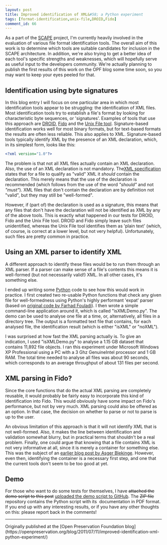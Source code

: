 ```yaml
---
layout: post
title: Improved identification of XML&#58; a Python experiment
tags: [format-identification,unix-file,DROID,Fido]
comment_id: 66
---
```


As a part of the [SCAPE](http://www.scape-project.eu) project, I'm
currently heavily involved in the evaluation of various file format
identification tools. The overall aim of this work is to determine which
tools are suitable candidates for inclusion in the SCAPE architecture.
In addition, we're also trying to get a better idea of each tool's
specific strengths and weaknesses, which will hopefully serve as useful
input to the developers community. We're actually planning to publish
the first results of this work on the OPF blog some time soon, so you
may want to keep your eyes peeled for that.

<!-- more -->

## Identification using byte signatures

In this blog entry I will focus on one particular area in which most
identification tools appear to be struggling: the identification of XML
files. Most identification tools try to establish a file's format by
looking for characteristic byte sequences, or 'signatures'. Examples of
tools that use this approach are
[DROID](http://sourceforge.net/projects/droid/),
[Fido](https://github.com/openplanets/fido) and the [Unix File
tool](http://darwinsys.com/file/). Signature-based identification works
well for most binary formats, but for text-based formats the results are
often less reliable. This also applies to XML. Signature-based tools
typically identify XML by the presence of an XML declaration, which, in
its simplest form, looks like this:

```xml
<?xml version="1.0"?>
```

The problem is that not all XML files actually contain an XML
declaration. Also, the use of an XML declaration is not mandatory.
The[XML specification](http://www.w3.org/TR/xml/) states that for a file
to qualify as "valid" XML it *should* contain the declaration. This
merely means that the use of the declaration is recommended (which
follows from the use of the word *"should"* and not *"must"*). XML files
that don't contain the declaration are by definition not "valid", but
they may still be "well-formed".

However, if (part of) the declaration is used as a signature, this means
that any files that don't have the declaration will not be identified as
XML by any of the above tools. This is exactly what happened in our
tests for DROID, Fido and the Unix File tool. DROID and Fido simply
leave such files unidentified, whereas the Unix File tool identifies
them as 'plain text' (which, of course, is correct at a lower level, but
not very helpful). Unfortunately, such files are pretty common in
practice.

## Using an XML parser to identify XML

A different approach to identify these files would be to run them
through an XML parser. If a parser can make sense of a file's contents
this means it is well-formed (but not necessarily valid!) XML. In all
other cases, it's something else.

I ended up writing some [Python](http://www.python.org/) code to see how
this would work in practice. I first created two re-usable Python
functions that check any given file for well-formedness using Python's
highly performant 'expat' parser (based on [original code by Farhad
Fouladi](http://code.activestate.com/recipes/52256-check-xml-well-formedness/)).
I then wrote a simple command-line application around it, which is
called "isXMLDemo.py". The demo can be used to analyse one file at a
time, or, alternatively, all files in a directory tree. The output is a
formatted text file that contains, for each analysed file, the
identification result (which is either "isXML" or "noXML").

I was surprised at how fast the XML parsing actually is. To give an
indication, I used "isXMLDemo.py" to analyse a 1.15 GB dataset that
contains 11,892 file objects. I ran this experiment under Microsoft
Windows XP Professional using a PC with a 3 Ghz GenuineIntel processor
and 1 GB RAM. The total time needed to analyse all files was about 90
seconds, which corresponds to an average throughput of about 131 files
per second.

## XML parsing in Fido?

Since the core functions that do the actual XML parsing are completely
reusable, it would probably be fairly easy to incorporate this kind of
identification into Fido. This would obviously have some impact on
Fido's performance, but not by very much. XML parsing could also be
offered as an option. In that case, the decision on whether to parse or
not to parse is up to the user.

An obvious limitation of this approach is that it will not identify XML
that is not well-formed. Also, it makes the line between identification
and validation somewhat blurry, but in practical terms that shouldn't be
a real problem. Finally, one could argue that knowing that a file
contains XML is not very informative at all, since it is merely a
container for something else.  This was the subject of an [earlier blog
post by Asger
Blekinge](http://www.openplanetsfoundation.org/blogs/2011-02-17-new-direction-file-characterisation).
However, even then, identifying the container is a necessary first step,
and one that the current tools don't seem to be too good at yet.

## Demo

For those who want to do some tests for themselves, I have <strike>attached the
demo script to this post</strike> [uploaded the demo script to GitHub](https://github.com/bitsgalore/isXMLDemo). The <strike>ZIP file</strike> repository contains the Python script with its  documentation in PDF format. If you end up with any interesting
results, or if you have any other thoughts on this: please report back
in the comments!

<hr>
Originally published at the [Open Preservation Foundation blog](https://openpreservation.org/blog/2011/07/11/improved-identification-xml-python-experiment/)
